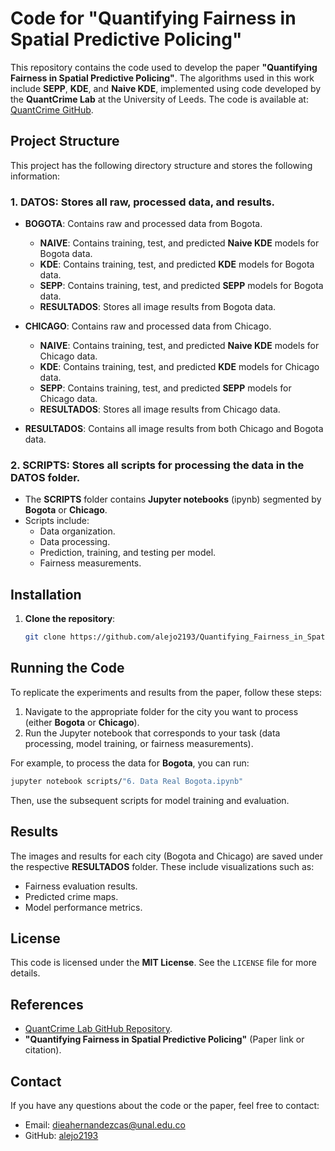 
# Code for "Quantifying Fairness in Spatial Predictive Policing"

This repository contains the code used to develop the paper **"Quantifying Fairness in Spatial Predictive Policing"**. The algorithms used in this work include **SEPP**, **KDE**, and **Naive KDE**, implemented using code developed by the **QuantCrime Lab** at the University of Leeds. The code is available at: [QuantCrime GitHub](https://github.com/alejo2193/Quantifying_Fairness_in_Spatial_Predictive_Policing_Repository).

## Project Structure

This project has the following directory structure and stores the following information:

### 1. **DATOS**: Stores all raw, processed data, and results.
- **BOGOTA**: Contains raw and processed data from Bogota.
  - **NAIVE**: Contains training, test, and predicted **Naive KDE** models for Bogota data.
  - **KDE**: Contains training, test, and predicted **KDE** models for Bogota data.
  - **SEPP**: Contains training, test, and predicted **SEPP** models for Bogota data.
  - **RESULTADOS**: Stores all image results from Bogota data.

- **CHICAGO**: Contains raw and processed data from Chicago.
  - **NAIVE**: Contains training, test, and predicted **Naive KDE** models for Chicago data.
  - **KDE**: Contains training, test, and predicted **KDE** models for Chicago data.
  - **SEPP**: Contains training, test, and predicted **SEPP** models for Chicago data.
  - **RESULTADOS**: Stores all image results from Chicago data.

- **RESULTADOS**: Contains all image results from both Chicago and Bogota data.

### 2. **SCRIPTS**: Stores all scripts for processing the data in the **DATOS** folder.
- The **SCRIPTS** folder contains **Jupyter notebooks** (ipynb) segmented by **Bogota** or **Chicago**.
- Scripts include:
  - Data organization.
  - Data processing.
  - Prediction, training, and testing per model.
  - Fairness measurements.

## Installation

1. **Clone the repository**:
   ```bash
   git clone https://github.com/alejo2193/Quantifying_Fairness_in_Spatial_Predictive_Policing_Repository
   ```

## Running the Code

To replicate the experiments and results from the paper, follow these steps:

1. Navigate to the appropriate folder for the city you want to process (either **Bogota** or **Chicago**).
2. Run the Jupyter notebook that corresponds to your task (data processing, model training, or fairness measurements).

For example, to process the data for **Bogota**, you can run:
```bash
jupyter notebook scripts/"6. Data Real Bogota.ipynb"
```

Then, use the subsequent scripts for model training and evaluation.

## Results

The images and results for each city (Bogota and Chicago) are saved under the respective **RESULTADOS** folder. These include visualizations such as:

- Fairness evaluation results.
- Predicted crime maps.
- Model performance metrics.

## License

This code is licensed under the **MIT License**. See the `LICENSE` file for more details.

## References

- [QuantCrime Lab GitHub Repository](https://github.com/alejo2193/Quantifying_Fairness_in_Spatial_Predictive_Policing_Repository).
- **"Quantifying Fairness in Spatial Predictive Policing"** (Paper link or citation).

## Contact

If you have any questions about the code or the paper, feel free to contact:

- Email: dieahernandezcas@unal.edu.co
- GitHub: [alejo2193](https://github.com/alejo2193)
